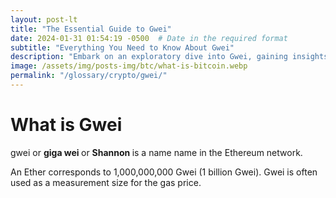 ```yaml
---
layout: post-lt
title: "The Essential Guide to Gwei"
date: 2024-01-31 01:54:19 -0500  # Date in the required format
subtitle: "Everything You Need to Know About Gwei"
description: "Embark on an exploratory dive into Gwei, gaining insights into its operational mechanisms and its significance in the broader context of digital currencies."
image: /assets/img/posts-img/btc/what-is-bitcoin.webp
permalink: "/glossary/crypto/gwei/"
---
```

<h1>What is Gwei</h1>
<p> gwei or <strong> giga wei </strong> or <strong> Shannon </strong> is a name name in the Ethereum network. </p> <p> An Ether corresponds to 1,000,000,000 Gwei (1 billion Gwei). Gwei is often used as a measurement size for the gas price. </p>
